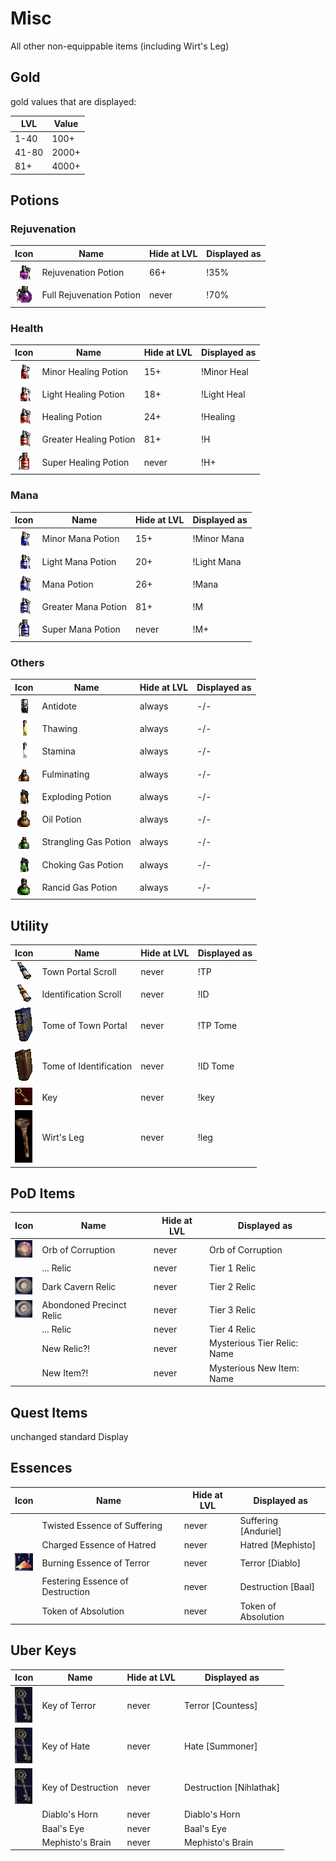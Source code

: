 # Misc

All other non-equippable items (including Wirt's Leg)

## Gold

gold values that are displayed:

| LVL | Value |
| --- | --- |
| 1-40 | 100+ |
| 41-80| 2000+|
| 81+ | 4000+ |

## Potions

### Rejuvenation

| Icon | Name | Hide at LVL | Displayed as |
| --- | --- | --- | --- |
| ![](icons/Rejuv.gif) | Rejuvenation Potion | 66+ | <span class="d2purple">!</span><span class="d2">35%</span> |
| ![](icons/Fullrejuv.gif) | Full Rejuvenation Potion | never | <span class="d2purple">!</span><span class="d2">70%</span> |

### Health

| Icon | Name | Hide at LVL | Displayed as |
| --- | --- | --- | --- |
| ![](icons/Minorhealing.gif) | Minor Healing Potion | 15+ | <span class="d2red">!</span><span class="d2">Minor Heal</span> |
| ![](icons/Lighthealing.gif) | Light Healing Potion | 18+ | <span class="d2red">!</span><span class="d2">Light Heal</span> |
| ![](icons/Healing.gif) | Healing Potion | 24+ | <span class="d2red">!</span><span class="d2">Healing</span> |
| ![](icons/Greaterhealing.gif) | Greater Healing Potion | 81+ | <span class="d2red">!</span><span class="d2">H</span> |
| ![](icons/Superhealing.gif) | Super Healing Potion | never | <span class="d2red">!</span><span class="d2">H+</span> |

### Mana

| Icon | Name | Hide at LVL | Displayed as |
| --- | --- | --- | --- |
| ![](icons/Minormana.gif) | Minor Mana Potion | 15+ | <span class="d2blue">!</span><span class="d2">Minor Mana</span> |
| ![](icons/Lightmana.gif) | Light Mana Potion | 20+ | <span class="d2blue">!</span><span class="d2">Light Mana</span> |
| ![](icons/Mana.gif) | Mana Potion | 26+ | <span class="d2blue">!</span><span class="d2">Mana</span> |
| ![](icons/Greatermana.gif) | Greater Mana Potion | 81+ | <span class="d2blue">!</span><span class="d2">M</span> |
| ![](icons/Supermana.gif) | Super Mana Potion | never | <span class="d2blue">!</span><span class="d2">M+</span> |

### Others

| Icon | Name | Hide at LVL | Displayed as |
| --- | --- | --- | --- |
| ![](icons/Antidote.gif) | Antidote | always | -/- |
| ![](icons/Thawing.gif) | Thawing | always | -/- |
| ![](icons/Stamina.gif) | Stamina | always | -/- |
| ![](icons/Fulminatingpotion.gif) | Fulminating | always | -/- |
| ![](icons/Explodingpotion.gif) | Exploding Potion | always | -/- |
| ![](icons/Oilpotion.gif) | Oil Potion | always | -/- |
| ![](icons/Stranglinggaspotion.gif) | Strangling Gas Potion | always | -/- |
| ![](icons/Chokinggaspotion.gif) | Choking Gas Potion | always | -/- |
| ![](icons/Rancidgaspotion.gif) | Rancid Gas Potion | always | -/- |

## Utility

| Icon | Name | Hide at LVL | Displayed as |
| --- | --- | --- | --- |
| ![](icons/scrolltp.gif) | Town Portal Scroll | never | <span class="d2green">!</span><span class="d2">TP</span> |
| ![](icons/scrollid.gif) | Identification Scroll | never | <span class="d2green">!</span><span class="d2">ID</span> |
| ![](icons/tometp.gif) | Tome of Town Portal | never | <span class="d2green">!</span><span class="d2">TP Tome</span> |
| ![](icons/tomeid.gif) | Tome of Identification | never | <span class="d2green">!</span><span class="d2">ID Tome</span> |
| ![](icons/key.gif) | Key | never | <span class="d2green">!</span><span class="d2">key</span> |
| ![](icons/WirtsLeg.gif) | Wirt's Leg | never | <span class="d2green">!</span><span class="d2">leg</span> |

## PoD Items

| Icon | Name | Hide at LVL | Displayed as |
| --- | --- | --- | --- |
| ![](icons/ooc.png) | Orb of Corruption | never | <span class="d2purple">Orb of Corruption</span> |
| ![]() | ... Relic | never | <span class="d2purple">Tier 1 Relic</span> |
| ![](icons/t2.png) | Dark Cavern Relic | never | <span class="d2purple">Tier 2 Relic</span> |
| ![](icons/t3.png) | Abondoned Precinct Relic | never | <span class="d2purple">Tier 3 Relic</span> |
| ![]() | ... Relic | never | <span class="d2purple">Tier 4 Relic</span> |
| ![]() | New Relic?! | never | <span class="d2purple">Mysterious Tier Relic: Name</span> |
| ![]() | New Item?! | never | <span class="d2purple">Mysterious New Item: Name</span> |

## Quest Items

unchanged standard Display

## Essences

| Icon | Name | Hide at LVL | Displayed as |
| --- | --- | --- | --- |
| ![]() | Twisted Essence of Suffering | never | <span class="d2gold">Suffering </span><span class="d2red">[</span><span class="d2gold">Anduriel</span><span class="d2red">]</span> |
| ![]() | Charged Essence of Hatred | never | <span class="d2gold">Hatred </span><span class="d2red">[</span><span class="d2gold">Mephisto</span><span class="d2red">]</span> |
| ![](icons/essd.png) | Burning Essence of Terror | never | <span class="d2gold">Terror </span><span class="d2red">[</span><span class="d2gold">Diablo</span><span class="d2red">]</span> |
| ![]() | Festering Essence of Destruction | never | <span class="d2gold">Destruction </span><span class="d2red">[</span><span class="d2gold">Baal</span><span class="d2red">]</span> |
| ![]() | Token of Absolution | never | <span class="d2gold">Token of Absolution </span> |

## Uber Keys

| Icon | Name | Hide at LVL | Displayed as |
| --- | --- | --- | --- |
| ![](icons/ukey.png) | Key of Terror | never | <span class="d2red">Terror </span><span class="d2gold">[</span><span class="d2red">Countess</span><span class="d2gold">]</span> |
| ![](icons/ukey.png) | Key of Hate | never | <span class="d2red">Hate </span><span class="d2gold">[</span><span class="d2red">Summoner</span><span class="d2gold">]</span> |
| ![](icons/ukey.png) | Key of Destruction | never | <span class="d2red">Destruction </span><span class="d2gold">[</span><span class="d2red">Nihlathak</span><span class="d2gold">]</span> |
| ![]() | Diablo's Horn | never | <span class="d2red">Diablo's Horn</span> |
| ![]() | Baal's Eye | never | <span class="d2red">Baal's Eye</span> |
| ![]() | Mephisto's Brain | never | <span class="d2red">Mephisto's Brain</span> |
